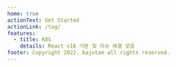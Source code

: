 ```yaml
---
home: true
actionText: Get Started
actionLink: /tag/
features:
  - title: K8S
    details: React v16 기본 및 이슈 해결 모음
footer: Copyright 2022. bajutae all rights reserved.
---
```

